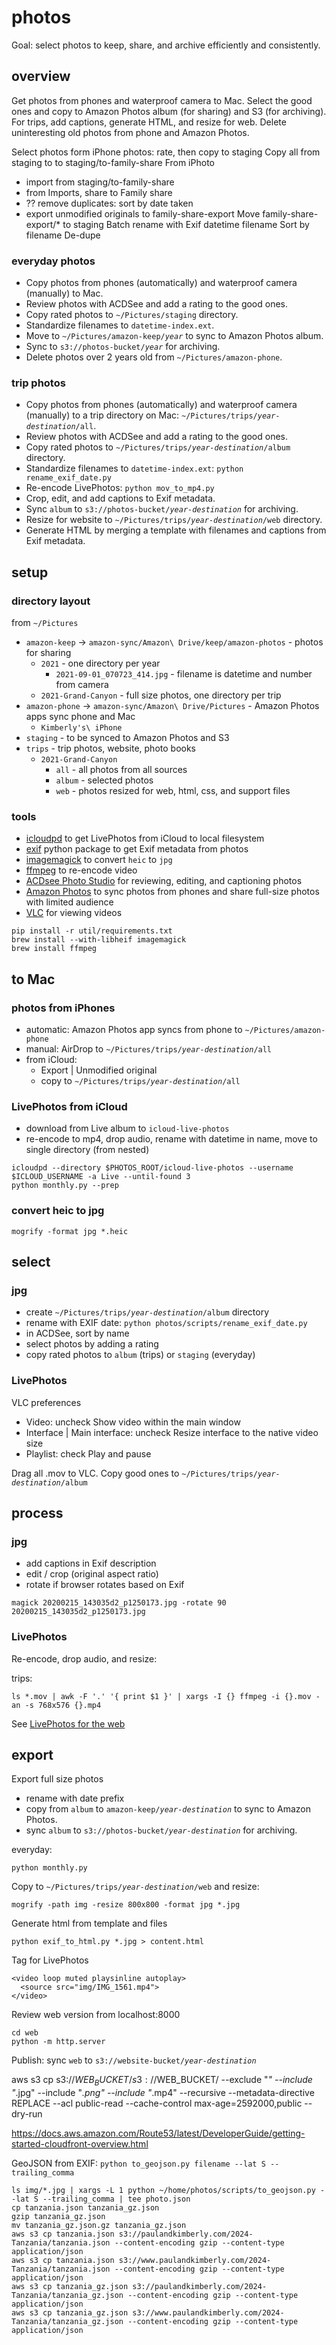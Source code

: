 
# photos

Goal: select photos to keep, share, and archive efficiently and consistently.

## overview

Get photos from phones and waterproof camera to Mac.
Select the good ones and copy to Amazon Photos album (for sharing) and S3 (for archiving).
For trips, add captions, generate HTML, and resize for web.
Delete uninteresting old photos from phone and Amazon Photos.

Select photos form iPhone photos: rate, then copy to staging
Copy all from staging to to staging/to-family-share
From iPhoto
  - import from staging/to-family-share
  - from Imports, share to Family share
  - ?? remove duplicates: sort by date taken
  - export unmodified originals to family-share-export
Move family-share-export/* to staging
Batch rename with Exif datetime filename
Sort by filename
De-dupe

### everyday photos

  - Copy photos from phones (automatically) and waterproof camera (manually) to Mac.
  - Review photos with ACDSee and add a rating to the good ones.
  - Copy rated photos to `~/Pictures/staging` directory.
  - Standardize filenames to `datetime-index.ext`.
  - Move to <code>~/Pictures/amazon-keep/_year_</code> to sync to Amazon Photos album.
  - Sync to <code>s3://photos-bucket/_year_</code> for archiving.
  - Delete photos over 2 years old from `~/Pictures/amazon-phone`.

### trip photos

  - Copy photos from phones (automatically) and waterproof camera (manually) to a trip directory on Mac: <code>~/Pictures/trips/_year-destination_/all</code>.
  - Review photos with ACDSee and add a rating to the good ones.
  - Copy rated photos to <code>~/Pictures/trips/_year-destination_/album</code> directory.
  - Standardize filenames to `datetime-index.ext`: `python rename_exif_date.py`
  - Re-encode LivePhotos: `python mov_to_mp4.py`
  - Crop, edit, and add captions to Exif metadata.
  - Sync `album` to <code>s3://photos-bucket/_year-destination_</code> for archiving.
  - Resize for website to <code>~/Pictures/trips/_year-destination_/web</code> directory.
  - Generate HTML by merging a template with filenames and captions from Exif metadata.

## setup

### directory layout

from `~/Pictures`

  - `amazon-keep` -> `amazon-sync/Amazon\ Drive/keep/amazon-photos` - photos for sharing
    - `2021` - one directory per year
      - `2021-09-01_070723_414.jpg` - filename is datetime and number from camera
    - `2021-Grand-Canyon` - full size photos, one directory per trip
  - `amazon-phone` -> `amazon-sync/Amazon\ Drive/Pictures` - Amazon Photos apps sync phone and Mac
    - `Kimberly's\ iPhone`
  - `staging` - to be synced to Amazon Photos and S3
  - `trips` - trip photos, website, photo books
    - `2021-Grand-Canyon`
      - `all` - all photos from all sources
      - `album` - selected photos
      - `web` - photos resized for web, html, css, and support files

### tools
  - [icloudpd](https://github.com/icloud-photos-downloader/icloud_photos_downloader) to get LivePhotos from iCloud to local filesystem
  - [exif](https://pypi.org/project/exif/) python package to get Exif metadata from photos
  - [imagemagick](https://imagemagick.org/index.php) to convert `heic` to `jpg`
  - [ffmpeg](https://www.ffmpeg.org/) to re-encode video
  - [ACDsee Photo Studio](https://www.acdsee.com/en/products/photo-studio-mac/) for reviewing, editing, and captioning photos
  - [Amazon Photos](https://apps.apple.com/us/app/amazon-photos/id621574163) to sync photos from phones and share full-size photos with limited audience
  - [VLC](https://www.videolan.org/) for viewing videos

```
pip install -r util/requirements.txt
brew install --with-libheif imagemagick
brew install ffmpeg
```

## to Mac

### photos from iPhones
  - automatic: Amazon Photos app syncs from phone to `~/Pictures/amazon-phone`
  - manual: AirDrop to <code>~/Pictures/trips/_year-destination_/all</code>
  - from iCloud:
    - Export | Unmodified original
    - copy to <code>~/Pictures/trips/_year-destination_/all</code>

### LivePhotos from iCloud
  - download from Live album to `icloud-live-photos`
  - re-encode to mp4, drop audio, rename with datetime in name, move to single directory (from nested)

```
icloudpd --directory $PHOTOS_ROOT/icloud-live-photos --username $ICLOUD_USERNAME -a Live --until-found 3
python monthly.py --prep
```

### convert heic to jpg

```
mogrify -format jpg *.heic
```

## select

### jpg

  - create <code>~/Pictures/trips/_year-destination_/album</code> directory
  - rename with EXIF date: `python photos/scripts/rename_exif_date.py`
  - in ACDSee, sort by name
  - select photos by adding a rating
  - copy rated photos to `album` (trips) or `staging` (everyday)


### LivePhotos

VLC preferences
  - Video: uncheck Show video within the main window
  - Interface | Main interface: uncheck Resize interface to the native video size
  - Playlist: check Play and pause

Drag all .mov to VLC.  Copy good ones to <code>~/Pictures/trips/_year-destination_/album</code>

## process

### jpg

  - add captions in Exif description
  - edit / crop (original aspect ratio)
  - rotate if browser rotates based on Exif

```
magick 20200215_143035d2_p1250173.jpg -rotate 90 20200215_143035d2_p1250173.jpg
```

### LivePhotos

Re-encode, drop audio, and resize:

trips:

```
ls *.mov | awk -F '.' '{ print $1 }' | xargs -I {} ffmpeg -i {}.mov -an -s 768x576 {}.mp4
```

See [LivePhotos for the web](https://medium.com/@kielnicholls/embedding-livephotos-on-a-web-page-5dfa9b8b83e3)

## export

Export full size photos
  - rename with date prefix
  - copy from `album` to <code>amazon-keep/_year-destination_</code> to sync to Amazon Photos.
  - sync `album` to <code>s3://photos-bucket/_year-destination_</code> for archiving.

everyday:

```
python monthly.py
```


Copy to <code>~/Pictures/trips/_year-destination_/web</code> and resize:

```
mogrify -path img -resize 800x800 -format jpg *.jpg
```

Generate html from template and files

```
python exif_to_html.py *.jpg > content.html
```

Tag for LivePhotos

```
<video loop muted playsinline autoplay>
  <source src="img/IMG_1561.mp4">
</video>
```

Review web version from localhost:8000

```
cd web
python -m http.server
```

Publish: sync `web` to <code>s3://website-bucket/_year-destination_</code>

aws s3 cp s3://$WEB_BUCKET/ s3://$WEB_BUCKET/ --exclude "*" --include "*.jpg" --include "*.png" --include "*.mp4" --recursive --metadata-directive REPLACE --acl public-read --cache-control max-age=2592000,public --dry-run


https://docs.aws.amazon.com/Route53/latest/DeveloperGuide/getting-started-cloudfront-overview.html

GeoJSON from EXIF: `python to_geojson.py filename --lat S --trailing_comma`

```
ls img/*.jpg | xargs -L 1 python ~/home/photos/scripts/to_geojson.py --lat S --trailing_comma | tee photo.json
cp tanzania.json tanzania_gz.json
gzip tanzania_gz.json
mv tanzania_gz.json.gz tanzania_gz.json
aws s3 cp tanzania.json s3://paulandkimberly.com/2024-Tanzania/tanzania.json --content-encoding gzip --content-type application/json
aws s3 cp tanzania.json s3://www.paulandkimberly.com/2024-Tanzania/tanzania.json --content-encoding gzip --content-type application/json
aws s3 cp tanzania_gz.json s3://paulandkimberly.com/2024-Tanzania/tanzania_gz.json --content-encoding gzip --content-type application/json
aws s3 cp tanzania_gz.json s3://www.paulandkimberly.com/2024-Tanzania/tanzania_gz.json --content-encoding gzip --content-type application/json
```
